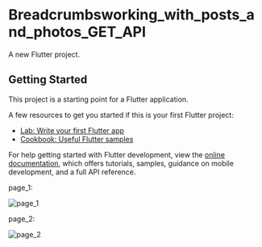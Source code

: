 # Breadcrumbsworking_with_posts_and_photos_GET_API

A new Flutter project.

## Getting Started

This project is a starting point for a Flutter application.

A few resources to get you started if this is your first Flutter project:

- [Lab: Write your first Flutter app](https://docs.flutter.dev/get-started/codelab)
- [Cookbook: Useful Flutter samples](https://docs.flutter.dev/cookbook)

For help getting started with Flutter development, view the
[online documentation](https://docs.flutter.dev/), which offers tutorials,
samples, guidance on mobile development, and a full API reference.


page_1:


![page_1](https://github.com/VITianLalit/working_with_posts_and_photos_GET_API_Flutter.github.io/assets/98540540/f3091721-3b06-4749-a821-af3a55b57d85)


page_2:


![page_2](https://github.com/VITianLalit/working_with_posts_and_photos_GET_API_Flutter.github.io/assets/98540540/d0781a4f-5c3f-4b89-9610-762fe42f55da)
